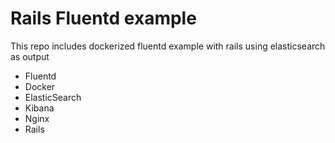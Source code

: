 # Rails Fluentd example

This repo includes dockerized fluentd example with rails using elasticsearch as output
* Fluentd
* Docker
* ElasticSearch
* Kibana
* Nginx
* Rails 